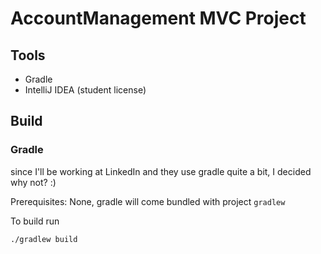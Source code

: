 # AccountManagement MVC Project


## Tools
+ Gradle
+ IntelliJ IDEA (student license)

## Build

### Gradle
since I'll be working at LinkedIn and they use gradle quite a bit, I decided why not? :)

Prerequisites: None, gradle will come bundled with project `gradlew`  

To build run

```
./gradlew build
```